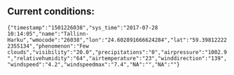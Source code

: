 ## Current conditions: 
 ``` {"timestamp":"1501226038","sys_time":"2017-07-28 10:14:05","name":"Tallinn-Harku","wmocode":"26038","lon":"24.602891666624284","lat":"59.398122222355134","phenomenon":"Few clouds","visibility":"20.0","precipitations":"0","airpressure":"1002.9","relativehumidity":"64","airtemperature":"23","winddirection":"139","windspeed":"4.2","windspeedmax":"7.4","NA":"","NA":""} ```
